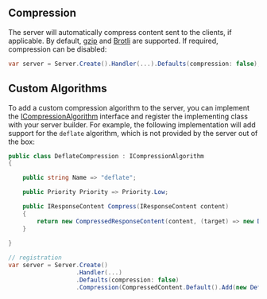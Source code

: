 ﻿## Compression

The server will automatically compress content sent to the clients, if applicable. By default,
[gzip](https://www.gzip.org/) and [Brotli](https://github.com/google/brotli) are supported.
If required, compression can be disabled:

```csharp
var server = Server.Create().Handler(...).Defaults(compression: false);
```

## Custom Algorithms

To add a custom compression algorithm to the server, you can implement the
[ICompressionAlgorithm](https://github.com/Kaliumhexacyanoferrat/GenHTTP/blob/master/API/Infrastructure/ICompressionAlgorithm.cs)
interface and register the implementing class with your server builder. For example,
the following implementation will add support for the `deflate` algorithm, which 
is not provided by the server out of the box:

```csharp
public class DeflateCompression : ICompressionAlgorithm
{

    public string Name => "deflate";

    public Priority Priority => Priority.Low;

    public IResponseContent Compress(IResponseContent content)
    {
        return new CompressedResponseContent(content, (target) => new DeflateStream(target, CompressionLevel.Fastest, false));
    }

}
                        
// registration
var server = Server.Create()
                   .Handler(...)
                   .Defaults(compression: false)
                   .Compression(CompressedContent.Default().Add(new DeflateCompression()));
```